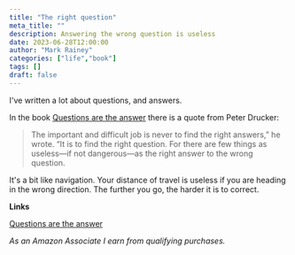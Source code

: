 ```yaml
---
title: "The right question"
meta_title: ""
description: Answering the wrong question is useless
date: 2023-06-28T12:00:00
author: "Mark Rainey"
categories: ["life","book"]
tags: []
draft: false
---
```


I've written a lot about questions, and answers.


In the book [Questions are the answer](https://amzn.to/46nWCWb) there is a quote from Peter Drucker:

> The important and difficult job is never to find the right answers,” he wrote. “It is to find the right question. For there are few things as useless—if not dangerous—as the right answer to the wrong question.

It's a bit like navigation. Your distance of travel is useless if you are heading in the wrong direction. The further you go, the harder it is to correct.

__Links__

[Questions are the answer](https://amzn.to/46nWCWb)

*As an Amazon Associate I earn from qualifying purchases.*
